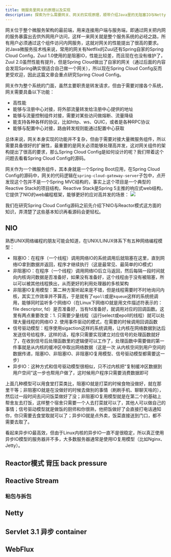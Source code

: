 ```yaml
---
title: 微服务里网关的原理以及实现
description: 探索为什么需要网关、网关的实现原理，顺带介绍Java里的无阻塞IO与Netty
---
```

网关位于整个微服务架构的最前端，用来连接用户端与服务端，即通过网关把内网的服务暴露出去供外网用户访问，这样一来网关就是整个服务系统的必经之路，所有用户必须通过这个组件访问内网服务，这就对网关的性能提出了很高的要求。
对Java微服务技术栈来说，常用的网关有Netflix的Zuul还有Spring自家的Spring Cloud Config，Zuul 1.0使用的是阻塞IO，性能比较差，而且现在也没有维护了，Zuul 2.0虽然性能有提升，但是Spring Cloud做出了自家的网关（通过后面的内容会发现Spring确实很适合自己做一个网关），所以现在Spring Cloud Config反而更受欢迎，因此这篇文章会重点研究Spring Cloud Config。

网关作为整个系统的门面，虽然主要职责是转发请求，但由于需要对接各个系统，网关需要具备以下功能：
- 高性能
- 能够与注册中心对接，将外部流量转发给注册中心提供的地址
- 能够与流量控制组件对接，需要对某些访问做熔断、流量降级
- 能支持各种各样的协议，比如http、ws、QUIC，或者是各种RPC协议
- 能够与配置中心对接，路由转发规则能通过配置中心获取

总体来说，网关本身实现的功能并不复杂，但由于需要对接大量微服务组件，所以需要具备很好的扩展性，最重要的是网关必须能够处理高并发，这对网关组件的架构提出了很高的要求，那么Spring Cloud Config是如何设计的呢？我们带着这个问题去看看Spring Cloud Config的源码。


网关作为一个微服务组件，其本身就是一个Spring Boot应用，在Spring Cloud Config的源码中，网关的代码逻辑在`spring-cloud-gateway-server`子包中，点开发现这个包并不是一个Spring MVC结构的，事实上这个项目是一个典型的Reactive Stack的项目结构，Reactive Stack是Spring 5主推的响应式web结构，它提供了NIO的web编程框架，能够更好的应对高并发的场景：
![](https://picture-bed-1301848969.cos.ap-shanghai.myqcloud.com/20230305162620.png)

我们在研究Spring Cloud Config源码之前先介绍下NIO与Reactor模式这方面的知识，弄清楚了这些基本知识再看源码会更轻松。


## NIO
熟悉UNIX网络编程的朋友可能会知道，在UNIX/LINUX体系下有五种网络编程模型：
- 阻塞IO：在程序（一个线程）调用网络IO的系统调用后就阻塞在这里，直到网络IO拿到数据并返回，程序才继续执行（这是最常见、最简单的IO模式）
- 非阻塞IO：在程序（一个线程）调用网络IO后立马返回，然后每隔一段时间就向内核询问数据是否准备好，如果没有准备好，这个线程由于没有被阻塞，所以可以被其他线程换出，从而更好的利用处理器的多核架构
- 非阻塞IO复用模型：第二种方案听起来是不错，但是线程需要时不时地询问内核，其实工作效率并不算高，于是就有了`epoll`或是`kqueue`这样的系统统调用，能够同时监听多个网络IO（在Linux下网络IO就是用文件描述符表示的：file descriptor, fd）是否准备好，当有fd准备好，就调用对应的回调函数。这里有两点重要改变：1. 只需要少量线程（运行select或epoll的线程）就可以处理大量线程的网络IO 2. 使用事件驱动的模式，在需要的时候调用回调函数
- 信号驱动模型：程序使用sigaction这样的系统调用，让内核在网络数据到达后发送信号给程序，这样的话，程序只需要实现建立对应信号的处理函数就好了，在收到信号后处理函数里的逻辑便可以工作了，处理函数中需要做的第一件事就是从内核的缓冲区中取出网络数据（这是一次
从内核空间到用户空间的数据传递，阻塞IO、非阻塞IO、非阻塞IO复用模型、信号驱动模型都需要这一步）
- 异步IO：这种方式和信号驱动模型很相似，只不过内核把“复制缓冲区数据到用户空间”这一步也帮用户做了，这时候用户程序只需要消费数据即可

上面几种模型可以用食堂打菜类比，阻塞IO就是打菜的时候食物没做好，就在那里干等；非阻塞IO就是在没做好的时候去做别的事情（刷刷手机、聊聊天啥的），然后过一段时间去问问饭菜做好了没；非阻塞IO复用模型就是在第二个的基础上帮舍友去打饭，这样整个宿舍只需要一个人去打菜就可以了，其他人可以做自己的事情；信号驱动模型就是做饭的厨师和你很熟，他把饭做好了会直接打电话通知你，你只需要去食堂取就可以了；异步IO就是点外卖，饭菜直接送到门口，都不需要去取了。

看起来异步IO最高效，但由于Linux内核的异步IO一直不是很稳定，所以真正使用异步IO模型的服务器并不多，大多数服务器通常是使用IO复用模型（比如Nginx、Jetty）。


## Reactor模式 背压 back pressure


## Reactive Stream


### 粘包与拆包


## Netty


## Servlet 3.1 异步 container


## WebFlux

